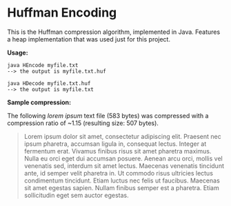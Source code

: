 # Huffman Encoding

This is the Huffman compression algorithm, implemented in Java. Features a heap implementation that was used just for this project.

**Usage:**

```
java HEncode myfile.txt
--> the output is myfile.txt.huf

java HDecode myfile.txt.huf
--> the output is myfile.txt
```

**Sample compression:**

The following *lorem ipsum* text file (583 bytes) was compressed with a compression ratio of ~1.15 (resulting size: 507 bytes).

> Lorem ipsum dolor sit amet, consectetur adipiscing elit. Praesent nec ipsum pharetra, accumsan ligula in, consequat lectus. Integer at fermentum erat. Vivamus finibus risus sit amet pharetra maximus. Nulla eu orci eget dui accumsan posuere. Aenean arcu orci, mollis vel venenatis sed, interdum sit amet lectus. Maecenas venenatis tincidunt ante, id semper velit pharetra in. Ut commodo risus ultricies lectus condimentum tincidunt. Etiam luctus nec felis ut faucibus. Maecenas sit amet egestas sapien. Nullam finibus semper est a pharetra. Etiam sollicitudin eget sem auctor egestas.